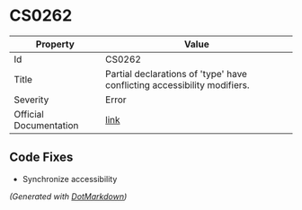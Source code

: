 # CS0262

| Property               | Value                                                                     |
| ---------------------- | ------------------------------------------------------------------------- |
| Id                     | CS0262                                                                    |
| Title                  | Partial declarations of 'type' have conflicting accessibility modifiers\. |
| Severity               | Error                                                                     |
| Official Documentation | [link](http://docs.microsoft.com/en-us/dotnet/csharp/misc/cs0262)         |

## Code Fixes

* Synchronize accessibility

*\(Generated with [DotMarkdown](http://github.com/JosefPihrt/DotMarkdown)\)*